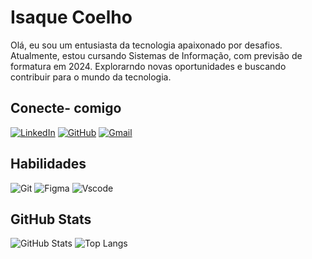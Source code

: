 # Isaque Coelho

Olá, eu sou um entusiasta da tecnologia apaixonado por desafios. Atualmente, estou cursando Sistemas de Informação, com previsão de formatura em 2024. Explorarndo novas oportunidades e buscando contribuir para o mundo da tecnologia.
 
## Conecte- comigo

[![LinkedIn](https://img.shields.io/badge/LinkedIn-0077B5?style=for-the-badge&logo=linkedin&logoColor=white)](https://www.linkedin.com/in/isaque-coelho-431384121/)
[![GitHub](https://img.shields.io/badge/GitHub-100000?style=for-the-badge&logo=github&logoColor=white)](https://github.com/Isaque-cdj/)
[![Gmail](https://img.shields.io/badge/Gmail-333333?style=for-the-badge&logo=gmail&logoColor=red)](mailto:isaquecoelho.dj+dioopen@gmail.com)

## Habilidades
 ![Git](https://img.shields.io/badge/GIT-E44C30?style=for-the-badge&logo=git&logoColor=white) 
 ![Figma](https://img.shields.io/badge/Figma-696969?style=for-the-badge&logo=figma&logoColor=figma)
 ![Vscode](https://img.shields.io/badge/Vscode-007ACC?style=for-the-badge&logo=visual-studio-code&logoColor=white) 

## GitHub Stats

![GitHub Stats](https://github-readme-stats.vercel.app/api?username=Isaque-cdj&theme=transparent&bg_color=000&border_color=30A3DC&show_icons=true&icon_color=#1308EB&title_color=#72B7E8&text_color=FFF)
![Top Langs](https://github-readme-stats-git-masterrstaa-rickstaa.vercel.app/api/top-langs/?username=Isaque-cdj&layout=compact&bg_color=000&border_color=30A3DC&title_color=72B7E8&text_color=FFF)
